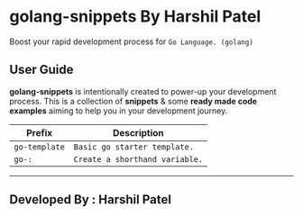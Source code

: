 # golang-snippets By Harshil Patel

Boost your rapid development process for `Go Language. (golang)`


## User Guide

**golang-snippets** is intentionally created to power-up your development process.
This is a collection of **snippets** & some **ready made code examples** aiming to help you in your development journey.


|Prefix|Description|
|--------|-----------|
|`go-template`|`Basic go starter template.`|
|`go-:`|`Create a shorthand variable.`|

-----------------------------------------------------------------------------------------------------------



## Developed By : Harshil Patel
